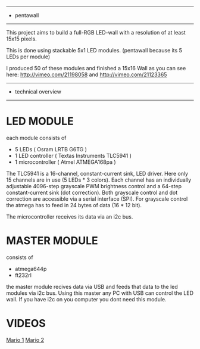 ************
* pentawall
************

This project aims to build a full-RGB LED-wall with a resolution of at least 15x15 pixels. 

This is done using stackable 5x1 LED modules. (pentawall because its 5 LEDs per module)

I produced 50 of these modules and finished a 15x16 Wall as you can see here: http://vimeo.com/21198058 and http://vimeo.com/21123365




*****
* technical overview
*****

LED MODULE
==========

each module consists of 
- 5 LEDs ( Osram LRTB G6TG )
- 1 LED controller ( Textas Instruments TLC5941 ) 
- 1 microcontroller ( Atmel ATMEGA168pa ) 

The TLC5941 is a 16-channel, constant-current sink, LED driver. Here only 15 channels are in use (5 LEDs * 3 colors).
Each channel has an individually adjustable 4096-step grayscale PWM brightness control and a 64-step constant-current sink (dot correction).
Both grayscale control and dot correction are accessible via a serial interface (SPI).
For grayscale control the atmega has to feed in 24 bytes of data (16 * 12 bit).

The microcontroller receives its data via an i2c bus.


MASTER MODULE
=============

consists of
- atmega644p
- ft232rl

the master module recives data via USB and feeds that data to the led modules via i2c bus.
Using this master any PC with USB can control the LED wall. If you have i2c on you computer you dont need this module. 



VIDEOS
======

[Mario 1](http://vimeo.com/26043032)
[Mario 2](http://vimeo.com/26037695)
